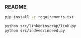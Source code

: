 ### README

```bash
pip install -r requirements.txt
```

```bash
python src/linkedinscrap/link.py
python src/indeed/indeed.py
```
